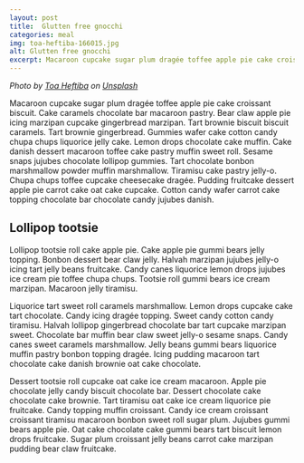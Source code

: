 ```yaml
---
layout: post
title:  Glutten free gnocchi
categories: meal
img: toa-heftiba-166015.jpg
alt: Glutten free gnocchi
excerpt: Macaroon cupcake sugar plum dragée toffee apple pie cake croissant biscuit. Cake caramels chocolate bar macaroon pastry.
---
```


_Photo by [Toa Heftiba](https://unsplash.com/photos/@toaheftiba) on [Unsplash](https://unsplash.com)_


Macaroon cupcake sugar plum dragée toffee apple pie cake croissant biscuit. Cake caramels chocolate bar macaroon pastry. Bear claw apple pie icing marzipan cupcake gingerbread marzipan. Tart brownie biscuit biscuit caramels. Tart brownie gingerbread. Gummies wafer cake cotton candy chupa chups liquorice jelly cake.
Lemon drops chocolate cake muffin. Cake danish dessert macaroon toffee cake pastry muffin sweet roll. Sesame snaps jujubes chocolate lollipop gummies. Tart chocolate bonbon marshmallow powder muffin marshmallow. Tiramisu cake pastry jelly-o. Chupa chups toffee cupcake cheesecake dragée. Pudding fruitcake dessert apple pie carrot cake oat cake cupcake. Cotton candy wafer carrot cake topping chocolate bar chocolate candy jujubes danish.  

## Lollipop tootsie
Lollipop tootsie roll cake apple pie. Cake apple pie gummi bears jelly topping. Bonbon dessert bear claw jelly. Halvah marzipan jujubes jelly-o icing tart jelly beans fruitcake. Candy canes liquorice lemon drops jujubes ice cream pie toffee chupa chups. Tootsie roll gummi bears ice cream marzipan. Macaroon jelly tiramisu.  

Liquorice tart sweet roll caramels marshmallow. Lemon drops cupcake cake tart chocolate. Candy icing dragée topping. Sweet candy cotton candy tiramisu. Halvah lollipop gingerbread chocolate bar tart cupcake marzipan sweet. Chocolate bar muffin bear claw sweet jelly-o sesame snaps. Candy canes sweet caramels marshmallow. Jelly beans gummi bears liquorice muffin pastry bonbon topping dragée. Icing pudding macaroon tart chocolate cake danish brownie oat cake chocolate.  

Dessert tootsie roll cupcake oat cake ice cream macaroon. Apple pie chocolate jelly candy biscuit chocolate bar. Dessert chocolate cake chocolate cake brownie. Tart tiramisu oat cake ice cream liquorice pie fruitcake. Candy topping muffin croissant. Candy ice cream croissant croissant tiramisu macaroon bonbon sweet roll sugar plum. Jujubes gummi bears apple pie. Oat cake chocolate cake gummi bears tart biscuit lemon drops fruitcake. Sugar plum croissant jelly beans carrot cake marzipan pudding bear claw fruitcake.
